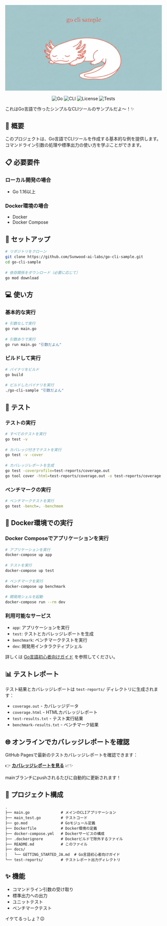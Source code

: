 <div align="center">

![Header](header.jpeg)

<p align="center">
  <img src="https://img.shields.io/badge/Go-00ADD8?style=for-the-badge&logo=go&logoColor=white" alt="Go"/>
  <img src="https://img.shields.io/badge/CLI-4EAA25?style=for-the-badge&logo=gnu-bash&logoColor=white" alt="CLI"/>
  <img src="https://img.shields.io/badge/License-MIT-yellow.svg?style=for-the-badge" alt="License"/>
  <img src="https://img.shields.io/badge/Test-Passing-success?style=for-the-badge&logo=go" alt="Tests"/>
</p>

</div>

これはGo言語で作ったシンプルなCLIツールのサンプルだよ〜！✨

## 📖 概要

このプロジェクトは、Go言語でCLIツールを作成する基本的な例を提供します。
コマンドライン引数の処理や標準出力の使い方を学ぶことができます。

## 📋 必要要件

### ローカル開発の場合
- Go 1.16以上

### Docker環境の場合
- Docker
- Docker Compose

## 🚀 セットアップ

```bash
# リポジトリをクローン
git clone https://github.com/Sunwood-ai-labs/go-cli-sample.git
cd go-cli-sample

# 依存関係をダウンロード（必要に応じて）
go mod download
```

## 💻 使い方

### 基本的な実行

```bash
# 引数なしで実行
go run main.go

# 引数ありで実行
go run main.go "引数だよん"
```

### ビルドして実行

```bash
# バイナリをビルド
go build

# ビルドしたバイナリを実行
./go-cli-sample "引数だよん"
```

## 🧪 テスト

### テストの実行

```bash
# すべてのテストを実行
go test -v

# カバレッジ付きでテストを実行
go test -v -cover

# カバレッジレポートを生成
go test -coverprofile=test-reports/coverage.out
go tool cover -html=test-reports/coverage.out -o test-reports/coverage.html
```

### ベンチマークの実行

```bash
# ベンチマークテストを実行
go test -bench=. -benchmem
```

## 🐳 Docker環境での実行

### Docker Composeでアプリケーションを実行

```bash
# アプリケーションを実行
docker-compose up app

# テストを実行
docker-compose up test

# ベンチマークを実行
docker-compose up benchmark

# 開発用シェルを起動
docker-compose run --rm dev
```

### 利用可能なサービス

- `app`: アプリケーションを実行
- `test`: テストとカバレッジレポートを生成
- `benchmark`: ベンチマークテストを実行
- `dev`: 開発用インタラクティブシェル

詳しくは [Go言語初心者向けガイド](docs/GETTING_STARTED_JA.md) を参照してください。

## 📊 テストレポート

テスト結果とカバレッジレポートは `test-reports/` ディレクトリに生成されます：

- `coverage.out` - カバレッジデータ
- `coverage.html` - HTMLカバレッジレポート
- `test-results.txt` - テスト実行結果
- `benchmark-results.txt` - ベンチマーク結果

## 🌐 オンラインでカバレッジレポートを確認

GitHub Pagesで最新のテストカバレッジレポートを確認できます：

👉 **[カバレッジレポートを見る](https://sunwood-ai-labs.github.io/go-cli-sample/)** 📈✨

mainブランチにpushされるたびに自動的に更新されます！

## 📁 プロジェクト構成

```
.
├── main.go              # メインのCLIアプリケーション
├── main_test.go         # テストコード
├── go.mod               # Goモジュール定義
├── Dockerfile           # Docker環境の定義
├── docker-compose.yml   # Dockerサービスの構成
├── .dockerignore        # Dockerビルドで除外するファイル
├── README.md            # このファイル
├── docs/
│   └── GETTING_STARTED_JA.md  # Go言語初心者向けガイド
└── test-reports/        # テストレポート出力ディレクトリ
```

## ✨ 機能

- コマンドライン引数の受け取り
- 標準出力への出力
- ユニットテスト
- ベンチマークテスト

イケてるっしょ？😉
